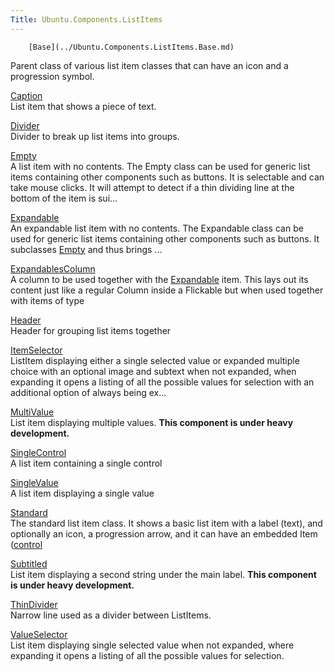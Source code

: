 ```yaml
---
Title: Ubuntu.Components.ListItems
---
```

        [Base](../Ubuntu.Components.ListItems.Base.md)  
Parent class of various list item classes that can have an icon and a progression symbol.

[Caption](../Ubuntu.Components.ListItems.Caption.md)  
List item that shows a piece of text.

[Divider](../Ubuntu.Components.ListItems.Divider.md)  
Divider to break up list items into groups.

[Empty](../Ubuntu.Components.ListItems.Empty.md)  
A list item with no contents. The Empty class can be used for generic list items containing other components such as buttons. It is selectable and can take mouse clicks. It will attempt to detect if a thin dividing line at the bottom of the item is sui...

[Expandable](../Ubuntu.Components.ListItems.Expandable.md)  
An expandable list item with no contents. The Expandable class can be used for generic list items containing other components such as buttons. It subclasses [Empty](../Ubuntu.Components.ListItems.Empty.md) and thus brings ...

[ExpandablesColumn](../Ubuntu.Components.ListItems.ExpandablesColumn.md)  
A column to be used together with the [Expandable](../Ubuntu.Components.ListItems.Expandable.md) item. This lays out its content just like a regular Column inside a Flickable but when used together with items of type <span></span>

[Header](../Ubuntu.Components.ListItems.Header.md)  
Header for grouping list items together

[ItemSelector](../Ubuntu.Components.ListItems.ItemSelector.md)  
ListItem displaying either a single selected value or expanded multiple choice with an optional image and subtext when not expanded, when expanding it opens a listing of all the possible values for selection with an additional option of always being ex...

[MultiValue](../Ubuntu.Components.ListItems.MultiValue.md)  
List item displaying multiple values. **This component is under heavy development.**

[SingleControl](../Ubuntu.Components.ListItems.SingleControl.md)  
A list item containing a single control

[SingleValue](../Ubuntu.Components.ListItems.SingleValue.md)  
A list item displaying a single value

[Standard](../Ubuntu.Components.ListItems.Standard.md)  
The standard list item class. It shows a basic list item with a label (text), and optionally an icon, a progression arrow, and it can have an embedded Item ([control](../Ubuntu.Components.ListItems.Standard.md#control-prop)

[Subtitled](../Ubuntu.Components.ListItems.Subtitled.md)  
List item displaying a second string under the main label. **This component is under heavy development.**

[ThinDivider](../Ubuntu.Components.ListItems.ThinDivider.md)  
Narrow line used as a divider between ListItems.

[ValueSelector](../Ubuntu.Components.ListItems.ValueSelector.md)  
List item displaying single selected value when not expanded, where expanding it opens a listing of all the possible values for selection.

